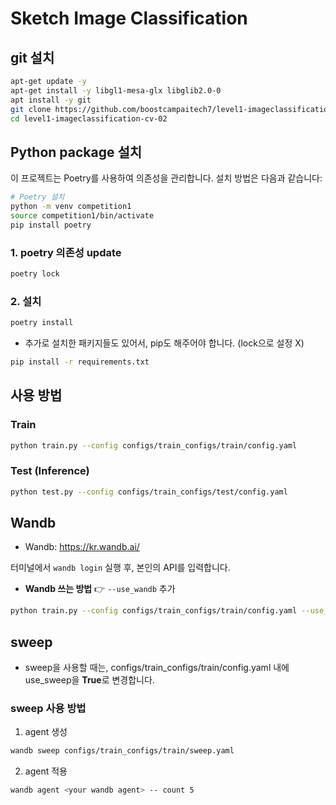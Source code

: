 # Sketch Image Classification


## git 설치
```bash
apt-get update -y
apt-get install -y libgl1-mesa-glx libglib2.0-0
apt install -y git
git clone https://github.com/boostcampaitech7/level1-imageclassification-cv-02.git
cd level1-imageclassification-cv-02
```


## Python package 설치
이 프로젝트는 Poetry를 사용하여 의존성을 관리합니다. 설치 방법은 다음과 같습니다:

```bash
# Poetry 설치
python -m venv competition1
source competition1/bin/activate
pip install poetry
```

### 1. poetry 의존성 update
```bash
poetry lock
```
### 2. 설치
```bash
poetry install
```
- 추가로 설치한 패키지들도 있어서, pip도 해주어야 합니다. (lock으로 설정 X)
```bash
pip install -r requirements.txt
```

## 사용 방법
### Train
```bash
python train.py --config configs/train_configs/train/config.yaml
```


### Test (Inference)
```bash
python test.py --config configs/train_configs/test/config.yaml
```

## Wandb
- Wandb: https://kr.wandb.ai/ 

터미널에서 `wandb login` 실행 후, 본인의 API를 입력합니다.
- **Wandb 쓰는 방법** 👉 `--use_wandb` 추가
```bash
python train.py --config configs/train_configs/train/config.yaml --use_wandb
```

## sweep
- sweep을 사용할 때는, configs/train_configs/train/config.yaml 내에 use_sweep을 **True**로 변경합니다.

### sweep 사용 방법
1. agent 생성
```bash
wandb sweep configs/train_configs/train/sweep.yaml
```
2. agent 적용
```bash
wandb agent <your wandb agent> -- count 5
```
